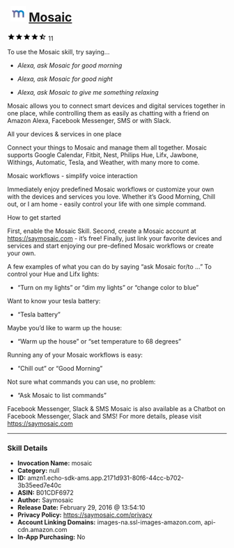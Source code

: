 # &nbsp;<img src="skill_icon" alt="Mosaic icon" width="36"> [Mosaic](http://alexa.amazon.com/#skills/amzn1.echo-sdk-ams.app.2171d931-80f6-44cc-b702-3b35eed7e40c)
![4.8 stars](../../images/ic_star_black_18dp_1x.png)![4.8 stars](../../images/ic_star_black_18dp_1x.png)![4.8 stars](../../images/ic_star_black_18dp_1x.png)![4.8 stars](../../images/ic_star_black_18dp_1x.png)![4.8 stars](../../images/ic_star_half_black_18dp_1x.png) 11

To use the Mosaic skill, try saying...

* *Alexa, ask Mosaic for good morning*

* *Alexa, ask Mosaic for good night*

* *Alexa, ask Mosaic to give me something relaxing*

Mosaic allows you to connect smart devices and digital services together in one place, while controlling them as easily as chatting with a friend on Amazon Alexa, Facebook Messenger, SMS or with Slack.

All your devices & services in one place

Connect your things to Mosaic and manage them all together. Mosaic supports Google Calendar, Fitbit, Nest, Philips Hue, Lifx, Jawbone, Withings, Automatic, Tesla, and Weather, with many more to come.

Mosaic workflows - simplify voice interaction

Immediately enjoy predefined Mosaic workflows or customize your own with the devices and services you love. Whether it’s Good Morning, Chill out, or I am home - easily control your life with one simple command.

How to get started

First, enable the Mosaic Skill.
Second, create a Mosaic account at https://saymosaic.com - it’s free!
Finally, just link your favorite devices and services and start enjoying our pre-defined Mosaic workflows or create your own.

A few examples of what you can do by saying “ask Mosaic for/to …”
To control your Hue and Lifx lights: 
- “Turn on my lights” or “dim my lights” or “change color to blue”

Want to know your tesla battery:
- “Tesla battery”

Maybe you’d like to warm up the house:
- “Warm up the house” or “set temperature to 68 degrees”

Running any of your Mosaic workflows is easy:
- “Chill out” or “Good Morning”

Not sure what commands you can use, no problem:
- “Ask Mosaic to list commands”

Facebook Messenger, Slack & SMS
Mosaic is also available as a Chatbot on Facebook Messenger, Slack and SMS! For more details, please visit https://saymosaic.com

***

### Skill Details

* **Invocation Name:** mosaic
* **Category:** null
* **ID:** amzn1.echo-sdk-ams.app.2171d931-80f6-44cc-b702-3b35eed7e40c
* **ASIN:** B01CDF6972
* **Author:** Saymosaic
* **Release Date:** February 29, 2016 @ 13:54:10
* **Privacy Policy:** https://saymosaic.com/privacy
* **Account Linking Domains:** images-na.ssl-images-amazon.com, api-cdn.amazon.com
* **In-App Purchasing:** No
